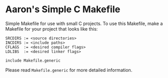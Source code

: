 # Aaron's Simple C Makefile

Simple Makefile for use with small C projects. To use this Makefile, make a
Makefile for your project that looks like this:

    SRCDIRS := <source directories>
    INCDIRS := <include paths>
    CFLAGS  := <desired compiler flags>
    LDLIBS  := <desired linker flags>
    
    include Makefile.generic

Please read `Makefile.generic` for more detailed information.
